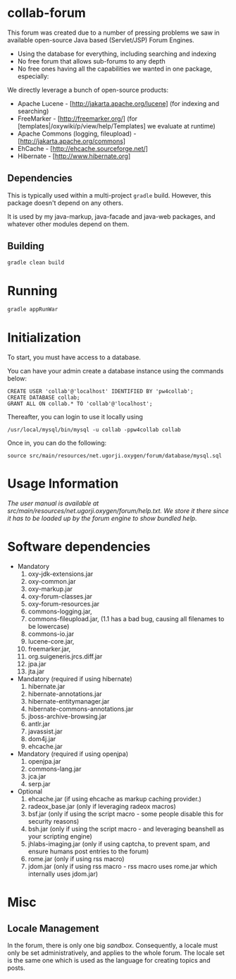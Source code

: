# collab-forum

This forum was created due to a number of pressing problems we saw in
available open-source Java based (Servlet/JSP) Forum Engines.

- Using the database for everything, including searching and indexing
- No free forum that allows sub-forums to any depth
- No free ones having all the capabilities we wanted in one package, especially:

We directly leverage a bunch of open-source products:

- Apache Lucene - [http://jakarta.apache.org/lucene] (for indexing and searching)
- FreeMarker - [http://freemarker.org/] (for [templates|/oxywiki/p/view/help/Templates] we evaluate at runtime)
- Apache Commons (logging, fileupload) - [http://jakarta.apache.org/commons]
- EhCache - [http://ehcache.sourceforge.net/]
- Hibernate - [http://www.hibernate.org]

## Dependencies

This is typically used within a multi-project `gradle` build.
However, this package doesn't depend on any others.

It is used by my java-markup, java-facade and java-web packages, 
and whatever other modules depend on them.

## Building

```sh
gradle clean build
```

# Running

```sh
gradle appRunWar
```

# Initialization

To start, you must have access to a database.

You can have your admin create a database instance using the commands below:

```
CREATE USER 'collab'@'localhost' IDENTIFIED BY 'pw4collab';
CREATE DATABASE collab;
GRANT ALL ON collab.* TO 'collab'@'localhost';
```

Thereafter, you can login to use it locally using

```
/usr/local/mysql/bin/mysql -u collab -ppw4collab collab
```

Once in, you can do the following:

```
source src/main/resources/net.ugorji.oxygen/forum/database/mysql.sql
```

# Usage Information

*The user manual is available at src/main/resources/net.ugorji.oxygen/forum/help.txt.*
*We store it there since it has to be loaded up by the forum engine to show bundled help.*

# Software dependencies

- Mandatory
  1. oxy-jdk-extensions.jar
  1. oxy-common.jar
  1. oxy-markup.jar
  1. oxy-forum-classes.jar
  1. oxy-forum-resources.jar
  1. commons-logging.jar,
  1. commons-fileupload.jar, (1.1 has a bad bug, causing all filenames to be lowercase)
  1. commons-io.jar
  1. lucene-core.jar,
  1. freemarker.jar,
  1. org.suigeneris.jrcs.diff.jar
  1. jpa.jar 
  1. jta.jar 
- Mandatory (required if using hibernate)
  1. hibernate.jar
  1. hibernate-annotations.jar
  1. hibernate-entitymanager.jar
  1. hibernate-commons-annotations.jar
  1. jboss-archive-browsing.jar
  1. antlr.jar 
  1. javassist.jar 
  1. dom4j.jar 
  1. ehcache.jar 
- Mandatory (required if using openjpa)
  1. openjpa.jar
  1. commons-lang.jar
  1. jca.jar
  1. serp.jar
- Optional
  1. ehcache.jar (if using ehcache as markup caching provider.)
  1. radeox_base.jar (only if leveraging radeox macros)
  1. bsf.jar (only if using the script macro - some people disable this for security reasons)
  1. bsh.jar (only if using the script macro - and leveraging beanshell as your scripting engine)
  1. jhlabs-imaging.jar (only if using captcha, to prevent spam, and ensure humans post entries to the forum)
  1. rome.jar (only if using rss macro)
  1. jdom.jar (only if using rss macro - rss macro uses rome.jar which internally uses jdom.jar)

# Misc

## Locale Management

In the forum, there is only one big *sandbox*. Consequently, a locale must only be set
administratively, and applies to the whole forum. The locale set is the same one which is
used as the language for creating topics and posts.

